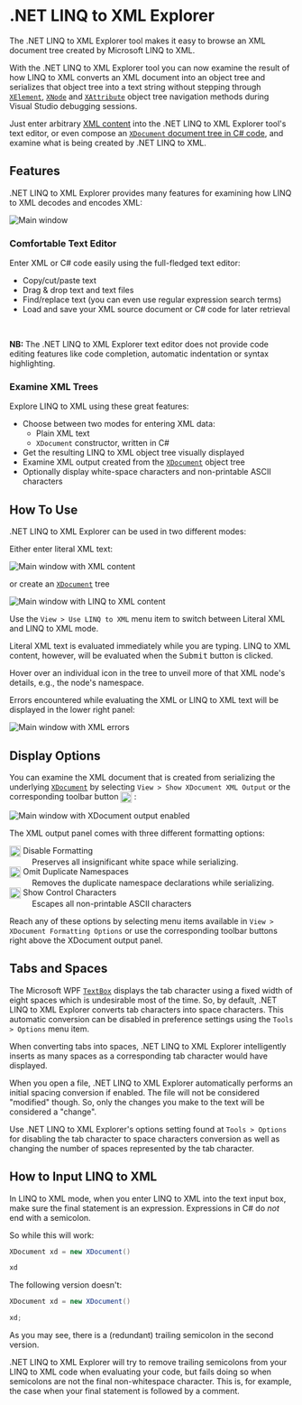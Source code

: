 # .NET LINQ to XML Explorer

The .NET LINQ to XML Explorer tool makes it easy to browse an XML document tree created by Microsoft LINQ to XML.

With the .NET LINQ to XML Explorer tool you can now examine the result of how LINQ to XML converts an XML document into an object tree and serializes that object tree into a text string without stepping through [`XElement`](https://learn.microsoft.com/en-us/dotnet/api/system.xml.linq.xelement), [`XNode`](https://learn.microsoft.com/en-us/dotnet/api/system.xml.linq.xnode) and [`XAttribute`](https://learn.microsoft.com/en-us/dotnet/api/system.xml.linq.xattribute) object tree navigation methods during Visual Studio debugging sessions.

Just enter arbitrary [XML content](https://www.w3.org/TR/xml/) into the .NET LINQ to XML Explorer tool's text editor, or even compose an [`XDocument` document tree in C# code](https://learn.microsoft.com/en-us/dotnet/standard/linq/linq-xml-overview), and examine what is being created by .NET LINQ to XML.

## Features

.NET LINQ to XML Explorer provides many features for examining how LINQ to XML decodes and encodes XML:

![Main window](.doc/main_win.png)

### Comfortable Text Editor

Enter XML or C# code easily using the full-fledged text editor:

- Copy/cut/paste text
- Drag & drop text and text files
- Find/replace text (you can even use regular expression search terms)
- Load and save your XML source document or C# code for later retrieval

<br/>

**NB:** The .NET LINQ to XML Explorer text editor does not provide code editing features like code completion, automatic indentation or syntax highlighting.

### Examine XML Trees

Explore LINQ to XML using these great features:

- Choose between two modes for entering XML data:
  - Plain XML text
  - `XDocument` constructor, written in C#
- Get the resulting LINQ to XML object tree visually displayed
- Examine XML output created from the [`XDocument`](https://learn.microsoft.com/en-us/dotnet/api/system.xml.linq.xdocument) object tree
- Optionally display white-space characters and non-printable ASCII characters

## How To Use

.NET LINQ to XML Explorer can be used in two different modes:

Either enter literal XML text:

![Main window with XML content](.doc/main_win_x_o_o_o.png)

or create an [`XDocument`](https://learn.microsoft.com/en-us/dotnet/api/system.xml.linq.xdocument) tree

![Main window with LINQ to XML content](.doc/main_win_l_o_o_o.png)

Use the `View > Use LINQ to XML` menu item to switch between Literal XML and LINQ to XML mode.

Literal XML text is evaluated immediately while you are typing. LINQ to XML content, however, will be evaluated when the <kbd>Submit</kbd> button is clicked.

Hover over an individual icon in the tree to unveil more of that XML node's details, e.g., the node's namespace.

Errors encountered while evaluating the XML or LINQ to XML text will be displayed in the lower right panel:

![Main window with XML errors](.doc/main_win_xml_err.png)

## Display Options

You can examine the XML document that is created from serializing the underlying [`XDocument`](https://learn.microsoft.com/en-us/dotnet/api/system.xml.linq.xdocument) by selecting `View > Show XDocument XML Output` or the corresponding toolbar button <img alt="Show XDocument XML Output" src=".doc/tbButtons/show-xml.png" style="height: 20px; vertical-align: top;"/> :

![Main window with XDocument output enabled](.doc/main_win_x_q_o_o.png)

The XML output panel comes with three different formatting options:

<dl>
	<dt><img alt="Disable Formatting" src=".doc/tbButtons/disable-formatting.png" style="height: 20px; vertical-align: top;"/> Disable Formatting
	</dt>
	<dd>Preserves all insignificant white space while serializing.</dd>
	<dt><img alt="Omit Duplicate Namespaces" src=".doc/tbButtons/no-duplicate-namespaces.png" style="height: 20px; vertical-align: top;"/> Omit Duplicate Namespaces</dt>
	<dd>Removes the duplicate namespace declarations while serializing.</dd>
	<dt><img alt="Show Control Characters" src=".doc/tbButtons/show-control-characters.png" style="height: 20px; vertical-align: top;"/> Show Control Characters</dt>
	<dd>Escapes all non-printable ASCII characters</dd>
</dl>

Reach any of these options by selecting menu items available in `View > XDocument Formatting Options` or use the corresponding toolbar buttons right above the XDocument output panel.

## Tabs and Spaces

The Microsoft WPF [`TextBox`](https://learn.microsoft.com/en-us/dotnet/api/system.windows.controls.textbox) displays the tab character using a fixed width of eight spaces which is undesirable most of the time. So, by default, .NET LINQ to XML Explorer converts tab characters into space characters. This automatic conversion can be disabled in preference settings using the `Tools > Options` menu item.

When converting tabs into spaces, .NET LINQ to XML Explorer intelligently inserts as many spaces as a corresponding tab character would have displayed.

When you open a file, .NET LINQ to XML Explorer automatically performs an initial spacing conversion if enabled. The file will not be considered "modified" though. So, only the changes you make to the text will be considered a "change".

Use .NET LINQ to XML Explorer's options setting found at `Tools > Options` for disabling the tab character to space characters conversion as well as changing the number of spaces represented by the tab character. 

## How to Input LINQ to XML

In LINQ to XML mode, when you enter LINQ to XML into the text input box, make sure the final statement is an expression. Expressions in C# do *not* end with a semicolon.

So while this will work:

```c#
XDocument xd = new XDocument()

xd
```

The following version doesn't:

```c#
XDocument xd = new XDocument()

xd;
```

As you may see, there is a (redundant) trailing semicolon in the second version.

.NET LINQ to XML Explorer will try to remove trailing semicolons from your LINQ to XML code when evaluating your code, but fails doing so when semicolons are not the final non-whitespace character. This is, for example, the case when your final statement is followed by a comment.